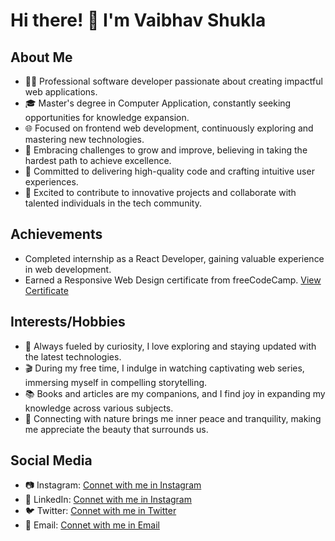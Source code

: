 # Hi there! 👋 I'm Vaibhav Shukla

## About Me

- 👨‍💻 Professional software developer passionate about creating impactful web applications.
- 🎓 Master's degree in Computer Application, constantly seeking opportunities for knowledge expansion.
- 🌐 Focused on frontend web development, continuously exploring and mastering new technologies.
- 💪 Embracing challenges to grow and improve, believing in taking the hardest path to achieve excellence.
- 🌟 Committed to delivering high-quality code and crafting intuitive user experiences.
- 🌱 Excited to contribute to innovative projects and collaborate with talented individuals in the tech community.

## Achievements

- Completed internship as a React Developer, gaining valuable experience in web development.
- Earned a Responsive Web Design certificate from freeCodeCamp. [View Certificate](https://www.freecodecamp.org/certification/fcc5b91d061-f422-4268-bdc4-6b863ad6311e/responsive-web-design)

## Interests/Hobbies

- 🌱 Always fueled by curiosity, I love exploring and staying updated with the latest technologies.
- 🎬 During my free time, I indulge in watching captivating web series, immersing myself in compelling storytelling.
- 📚 Books and articles are my companions, and I find joy in expanding my knowledge across various subjects.
- 🌳 Connecting with nature brings me inner peace and tranquility, making me appreciate the beauty that surrounds us.

## Social Media

- 📷 Instagram: [Connet with me in Instagram](https://instagram.com/vaibhav_shukla_here?igshid=MzNlNGNkZWQ4Mg==)
- 💼 LinkedIn: [Connet with me in Instagram](https://www.linkedin.com/in/vaibhav-shukla-here)
- 🐦 Twitter: [Connet with me in Twitter](https://twitter.com/imShuklaVaibhav)
- 📧 Email: [Connet with me in Email](mailto:vaibhavshukla2704@gmail.com)

